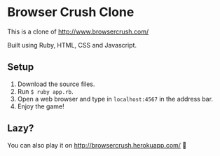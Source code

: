 # Browser Crush Clone
This is a clone of http://www.browsercrush.com/

Built using Ruby, HTML, CSS and Javascript.

## Setup
1. Download the source files.
2. Run `$ ruby app.rb`.
3. Open a web browser and type in `localhost:4567` in the address bar.
4. Enjoy the game!

## Lazy?

You can also play it on http://browsercrush.herokuapp.com/ 🎉

